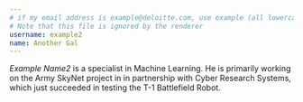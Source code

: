 ```yaml
---
# if my email address is example@deloitte.com, use example (all lowercase)
# Note that this file is ignored by the renderer
username: example2
name: Another Gal
---
```


*Example Name2* is a specialist in Machine Learning.  He is primarily working on the Army SkyNet project in
in partnership with Cyber Research Systems, which just succeeded in testing the T-1 Battlefield Robot.
